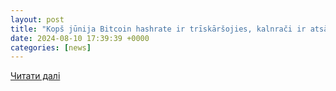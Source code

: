 ```yaml
---
layout: post
title: "Kopš jūnija Bitcoin hashrate ir trīskāršojies, kalnrači ir atsākuši darbu"
date: 2024-08-10 17:39:39 +0000
categories: [news]
---
```


[Читати далі](https://happycoin.club/lv/s-iyunya-heshrejt-seti-bitkoina-uvelichilsya-v-tri-raza/)
